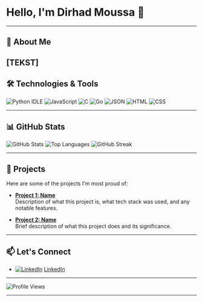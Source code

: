 # Hello, I'm Dirhad Moussa 👋

---

## 🚀 About Me
[TEKST]
---

## 🛠️ Technologies & Tools

![Python IDLE](https://img.shields.io/badge/Python%20IDLE-3776AB?logo=python&logoColor=fff)
![JavaScript](https://img.shields.io/badge/JavaScript-F7DF1E?logo=javascript&logoColor=000)
![C](https://img.shields.io/badge/C-00599C?logo=c&logoColor=white)
![Go](https://img.shields.io/badge/Go-%2300ADD8.svg?&logo=go&logoColor=white)
![JSON](https://img.shields.io/badge/JSON-000?logo=json&logoColor=fff)
![HTML](https://img.shields.io/badge/HTML-%23E34F26.svg?logo=html5&logoColor=white)
![CSS](https://img.shields.io/badge/CSS-1572B6?logo=css3&logoColor=fff)



---

## 📊 GitHub Stats

![GitHub Stats](https://github-readme-stats.vercel.app/api?username=yourusername&show_icons=true&theme=radical)
![Top Languages](https://github-readme-stats.vercel.app/api/top-langs/?username=yourusername&layout=compact&theme=radical)
![GitHub Streak](http://github-readme-streak-stats.herokuapp.com?user=yourusername&theme=radical&date_format=j%20M%5B%20Y%5D)



---

## 🚀 Projects
Here are some of the projects I'm most proud of:

- [**Project 1: Name**](https://github.com/yourusername/project1)  
  Description of what this project is, what tech stack was used, and any notable features.
  
- [**Project 2: Name**](https://github.com/yourusername/project2)  
  Brief description of what this project does and its significance.

---

## 📫 Let's Connect

- [![LinkedIn](https://img.shields.io/badge/LinkedIn-0A66C2?logo=linkedin&logoColor=fff)](#)     [LinkedIn](https://linkedin.com/in/dirhad-h-moussa-73b98225b)

---

![Profile Views](https://komarev.com/ghpvc/?username=yourusername&color=brightgreen)

---


